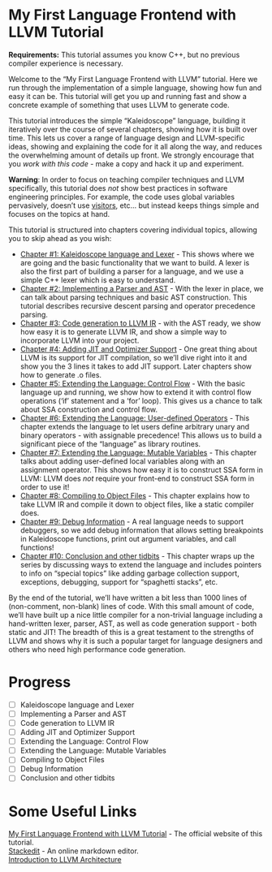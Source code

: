 # My First Language Frontend with LLVM Tutorial

**Requirements:** This tutorial assumes you know C++, but no previous compiler experience is necessary.

Welcome to the “My First Language Frontend with LLVM” tutorial. Here we run through the implementation of a simple language, showing how fun and easy it can be. This tutorial will get you up and running fast and show a concrete example of something that uses LLVM to generate code.

This tutorial introduces the simple “Kaleidoscope” language, building it iteratively over the course of several chapters, showing how it is built over time. This lets us cover a range of language design and LLVM-specific ideas, showing and explaining the code for it all along the way, and reduces the overwhelming amount of details up front. We strongly encourage that you  _work with this code_  - make a copy and hack it up and experiment.

**Warning**: In order to focus on teaching compiler techniques and LLVM specifically, this tutorial does  _not_  show best practices in software engineering principles. For example, the code uses global variables pervasively, doesn’t use  [visitors](http://en.wikipedia.org/wiki/Visitor_pattern), etc… but instead keeps things simple and focuses on the topics at hand.

This tutorial is structured into chapters covering individual topics, allowing you to skip ahead as you wish:

-   [Chapter #1: Kaleidoscope language and Lexer](https://llvm.org/docs/tutorial/MyFirstLanguageFrontend/LangImpl01.html)  - This shows where we are going and the basic functionality that we want to build. A lexer is also the first part of building a parser for a language, and we use a simple C++ lexer which is easy to understand.
-   [Chapter #2: Implementing a Parser and AST](https://llvm.org/docs/tutorial/MyFirstLanguageFrontend/LangImpl02.html)  - With the lexer in place, we can talk about parsing techniques and basic AST construction. This tutorial describes recursive descent parsing and operator precedence parsing.
-   [Chapter #3: Code generation to LLVM IR](https://llvm.org/docs/tutorial/MyFirstLanguageFrontend/LangImpl03.html)  - with the AST ready, we show how easy it is to generate LLVM IR, and show a simple way to incorporate LLVM into your project.
-   [Chapter #4: Adding JIT and Optimizer Support](https://llvm.org/docs/tutorial/MyFirstLanguageFrontend/LangImpl04.html)  - One great thing about LLVM is its support for JIT compilation, so we’ll dive right into it and show you the 3 lines it takes to add JIT support. Later chapters show how to generate .o files.
-   [Chapter #5: Extending the Language: Control Flow](https://llvm.org/docs/tutorial/MyFirstLanguageFrontend/LangImpl05.html)  - With the basic language up and running, we show how to extend it with control flow operations (‘if’ statement and a ‘for’ loop). This gives us a chance to talk about SSA construction and control flow.
-   [Chapter #6: Extending the Language: User-defined Operators](https://llvm.org/docs/tutorial/MyFirstLanguageFrontend/LangImpl06.html)  - This chapter extends the language to let users define arbitrary unary and binary operators - with assignable precedence! This allows us to build a significant piece of the “language” as library routines.
-   [Chapter #7: Extending the Language: Mutable Variables](https://llvm.org/docs/tutorial/MyFirstLanguageFrontend/LangImpl07.html)  - This chapter talks about adding user-defined local variables along with an assignment operator. This shows how easy it is to construct SSA form in LLVM: LLVM does  _not_  require your front-end to construct SSA form in order to use it!
-   [Chapter #8: Compiling to Object Files](https://llvm.org/docs/tutorial/MyFirstLanguageFrontend/LangImpl08.html)  - This chapter explains how to take LLVM IR and compile it down to object files, like a static compiler does.
-   [Chapter #9: Debug Information](https://llvm.org/docs/tutorial/MyFirstLanguageFrontend/LangImpl09.html)  - A real language needs to support debuggers, so we add debug information that allows setting breakpoints in Kaleidoscope functions, print out argument variables, and call functions!
-   [Chapter #10: Conclusion and other tidbits](https://llvm.org/docs/tutorial/MyFirstLanguageFrontend/LangImpl10.html)  - This chapter wraps up the series by discussing ways to extend the language and includes pointers to info on “special topics” like adding garbage collection support, exceptions, debugging, support for “spaghetti stacks”, etc.

By the end of the tutorial, we’ll have written a bit less than 1000 lines of (non-comment, non-blank) lines of code. With this small amount of code, we’ll have built up a nice little compiler for a non-trivial language including a hand-written lexer, parser, AST, as well as code generation support - both static and JIT! The breadth of this is a great testament to the strengths of LLVM and shows why it is such a popular target for language designers and others who need high performance code generation.

# Progress

 - [ ] Kaleidoscope language and Lexer
 - [ ] Implementing a Parser and AST
 - [ ] Code generation to LLVM IR
 - [ ] Adding JIT and Optimizer Support
 - [ ] Extending the Language: Control Flow
 - [ ] Extending the Language: Mutable Variables
 - [ ] Compiling to Object Files
 - [ ] Debug Information
 - [ ] Conclusion and other tidbits

# Some Useful Links
[My First Language Frontend with LLVM Tutorial](https://llvm.org/docs/tutorial/MyFirstLanguageFrontend/index.html) - The official website of this tutorial.  
[Stackedit](https://stackedit.io/app#) - An online markdown editor.  
[Introduction to LLVM Architecture](https://www.bilibili.com/video/BV1CG4y1V7Dn/?spm_id_from=333.788)
